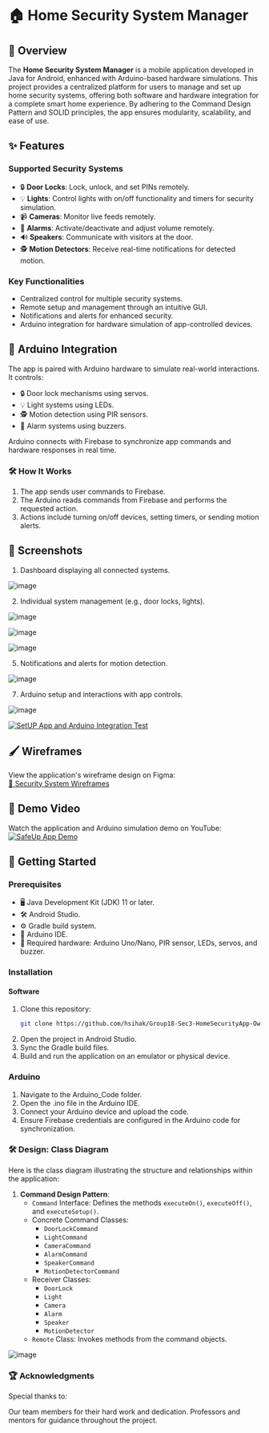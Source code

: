 # 🏠 Home Security System Manager

## 🌟 Overview

The **Home Security System Manager** is a mobile application developed in Java for Android, enhanced with Arduino-based hardware simulations. This project provides a centralized platform for users to manage and set up home security systems, offering both software and hardware integration for a complete smart home experience. By adhering to the Command Design Pattern and SOLID principles, the app ensures modularity, scalability, and ease of use.

## ✨ Features

### Supported Security Systems
- 🔒 **Door Locks**: Lock, unlock, and set PINs remotely.
- 💡 **Lights**: Control lights with on/off functionality and timers for security simulation.
- 📹 **Cameras**: Monitor live feeds remotely.
- 🚨 **Alarms**: Activate/deactivate and adjust volume remotely.
- 🔊 **Speakers**: Communicate with visitors at the door.
- 🕵️ **Motion Detectors**: Receive real-time notifications for detected motion.

### Key Functionalities
- Centralized control for multiple security systems.
- Remote setup and management through an intuitive GUI.
- Notifications and alerts for enhanced security.
- Arduino integration for hardware simulation of app-controlled devices.

## 🤖 Arduino Integration

The app is paired with Arduino hardware to simulate real-world interactions. It controls:
- 🔒 Door lock mechanisms using servos.
- 💡 Light systems using LEDs.
- 🕵️ Motion detection using PIR sensors.
- 🚨 Alarm systems using buzzers.

Arduino connects with Firebase to synchronize app commands and hardware responses in real time.

### 🛠️ How It Works
1. The app sends user commands to Firebase.
2. The Arduino reads commands from Firebase and performs the requested action.
3. Actions include turning on/off devices, setting timers, or sending motion alerts.

## 📸 Screenshots

1. Dashboard displaying all connected systems.

![image](https://github.com/user-attachments/assets/a49620a7-27f0-4ab7-85dc-3c54b5730e0a)
   
2. Individual system management (e.g., door locks, lights).

![image](https://github.com/user-attachments/assets/4576969e-b54d-45cd-86cb-cb9bafbf6ea6)

![image](https://github.com/user-attachments/assets/5ef34ea0-4ab1-4d2f-bc50-ea185cd1b4d2)

![image](https://github.com/user-attachments/assets/32f9c004-8c2b-425c-8ea6-36e576eec217)
   
5. Notifications and alerts for motion detection.

![image](https://github.com/user-attachments/assets/384099cf-75d4-4f12-a22a-f5dc5460460d)
   
7. Arduino setup and interactions with app controls.

![image](https://github.com/user-attachments/assets/c2870332-0633-4e17-bd75-7fed5f0a2c53)

[![SetUP App and Arduino Integration Test](https://markdown-videos-api.jorgenkh.no/url?url=https%3A%2F%2Fyoutube.com%2Fshorts%2FwTLfqtxnBjY)](https://youtube.com/shorts/wTLfqtxnBjY)




## 🖌️ Wireframes
View the application's wireframe design on Figma:  
[🎨 Security System Wireframes](https://www.figma.com/file/Piy1bUa3Vj8Mz7u4ZUiv9H/Security-System-Wireframes?type=design&node-id=0%3A1&mode=design&t=XF4SqTj5mMpTfXRj-1)

## 🎥 Demo Video
Watch the application and Arduino simulation demo on YouTube:  
[![SafeUp App Demo](https://markdown-videos-api.jorgenkh.no/url?url=https%3A%2F%2Fwww.youtube.com%2Fwatch%3Fv%3DuZ00hN2tV-s)](https://www.youtube.com/watch?v=uZ00hN2tV-s)

## 🚀 Getting Started

### Prerequisites
- 🖥️ Java Development Kit (JDK) 11 or later.
- 🛠️ Android Studio.
- ⚙️ Gradle build system.
- 🤖 Arduino IDE.
- 🔌 Required hardware: Arduino Uno/Nano, PIR sensor, LEDs, servos, and buzzer.

### Installation

#### Software
1. Clone this repository:
   ```bash
   git clone https://github.com/hsihak/Group18-Sec3-HomeSecurityApp-Owen-Michelle-Hang-Nick.git
2. Open the project in Android Studio.
3. Sync the Gradle build files.
4. Build and run the application on an emulator or physical device.

### Arduino

1. Navigate to the Arduino_Code folder.
2. Open the .ino file in the Arduino IDE.
3. Connect your Arduino device and upload the code.
4. Ensure Firebase credentials are configured in the Arduino code for synchronization.

### 🛠️ Design: Class Diagram

Here is the class diagram illustrating the structure and relationships within the application:

1. **Command Design Pattern**:
   - `Command` Interface: Defines the methods `executeOn()`, `executeOff()`, and `executeSetup()`.
   - Concrete Command Classes:
     - `DoorLockCommand`
     - `LightCommand`
     - `CameraCommand`
     - `AlarmCommand`
     - `SpeakerCommand`
     - `MotionDetectorCommand`
   - Receiver Classes:
     - `DoorLock`
     - `Light`
     - `Camera`
     - `Alarm`
     - `Speaker`
     - `MotionDetector`
   - `Remote` Class: Invokes methods from the command objects.

  ![image](https://github.com/user-attachments/assets/26affd4c-139e-47c2-869b-50cff5c8afc1)



### 🏆 Acknowledgments
Special thanks to:

Our team members for their hard work and dedication.
Professors and mentors for guidance throughout the project.
   
